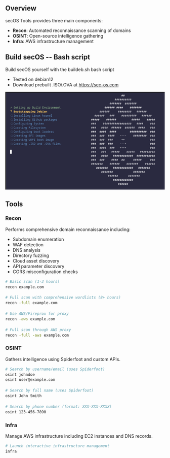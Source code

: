 ## Overview

secOS Tools provides three main components:
- **Recon**: Automated reconnaissance scanning of domains
- **OSINT**: Open-source intelligence gathering
- **Infra**: AWS infrastructure management

## Build secOS -- Bash script

Build secOS yourself with the buildeb.sh bash script

- Tested on debian12
- Download prebuilt .ISO/.OVA at https://sec-os.com

![buildeb](buildeb.png)

## Tools

### Recon

Performs comprehensive domain reconnaissance including:
- Subdomain enumeration
- WAF detection  
- DNS analysis
- Directory fuzzing
- Cloud asset discovery
- API parameter discovery
- CORS misconfiguration checks

```bash
# Basic scan (1-3 hours)
recon example.com

# Full scan with comprehensive wordlists (8+ hours)
recon -full example.com

# Use AWS/Fireprox for proxy
recon -aws example.com

# Full scan through AWS proxy
recon -full -aws example.com
```

### OSINT

Gathers intelligence using Spiderfoot and custom APIs.

```bash
# Search by username/email (uses Spiderfoot)
osint johndoe
osint user@example.com

# Search by full name (uses Spiderfoot)
osint John Smith

# Search by phone number (format: XXX-XXX-XXXX)
osint 123-456-7890
```

### Infra

Manage AWS infrastructure including EC2 instances and DNS records.

```bash
# Launch interactive infrastructure management
infra
```